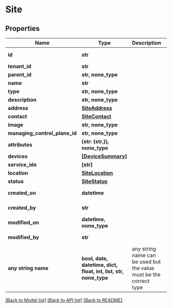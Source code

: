# Site


## Properties
Name | Type | Description | Notes
------------ | ------------- | ------------- | -------------
**id** | **str** |  | [optional] [readonly] 
**tenant_id** | **str** |  | [optional] 
**parent_id** | **str, none_type** |  | [optional] 
**name** | **str** |  | [optional] 
**type** | **str, none_type** |  | [optional] 
**description** | **str, none_type** |  | [optional] 
**address** | [**SiteAddress**](SiteAddress.md) |  | [optional] 
**contact** | [**SiteContact**](SiteContact.md) |  | [optional] 
**image** | **str, none_type** |  | [optional] 
**managing_control_plane_id** | **str, none_type** |  | [optional] 
**attributes** | **{str: (str,)}, none_type** |  | [optional] 
**devices** | [**[DeviceSummary]**](DeviceSummary.md) |  | [optional] 
**service_ids** | **[str]** |  | [optional] 
**location** | [**SiteLocation**](SiteLocation.md) |  | [optional] 
**status** | [**SiteStatus**](SiteStatus.md) |  | [optional] 
**created_on** | **datetime** |  | [optional] [readonly] 
**created_by** | **str** |  | [optional] [readonly] 
**modified_on** | **datetime, none_type** |  | [optional] [readonly] 
**modified_by** | **str** |  | [optional] [readonly] 
**any string name** | **bool, date, datetime, dict, float, int, list, str, none_type** | any string name can be used but the value must be the correct type | [optional]

[[Back to Model list]](../README.md#documentation-for-models) [[Back to API list]](../README.md#documentation-for-api-endpoints) [[Back to README]](../README.md)


